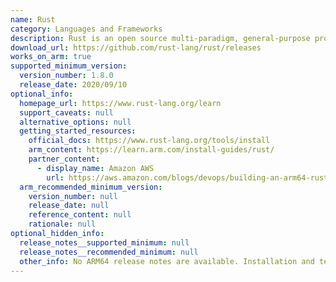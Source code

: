 ```yaml
---
name: Rust
category: Languages and Frameworks
description: Rust is an open source multi-paradigm, general-purpose programming language that emphasizes performance, type safety, and concurrency.
download_url: https://github.com/rust-lang/rust/releases
works_on_arm: true
supported_minimum_version:
  version_number: 1.8.0
  release_date: 2020/09/10
optional_info:
  homepage_url: https://www.rust-lang.org/learn
  support_caveats: null
  alternative_options: null
  getting_started_resources:
    official_docs: https://www.rust-lang.org/tools/install
    arm_content: https://learn.arm.com/install-guides/rust/
    partner_content:
      - display_name: Amazon AWS
        url: https://aws.amazon.com/blogs/devops/building-an-arm64-rust-development-environment-using-aws-graviton2-and-aws-cdk/
  arm_recommended_minimum_version:
    version_number: null
    release_date: null
    reference_content: null
    rationale: null
optional_hidden_info:
  release_notes__supported_minimum: null
  release_notes__recommended_minimum: null
  other_info: No ARM64 release notes are available. Installation and testing is done using released source code tar.
---
```

